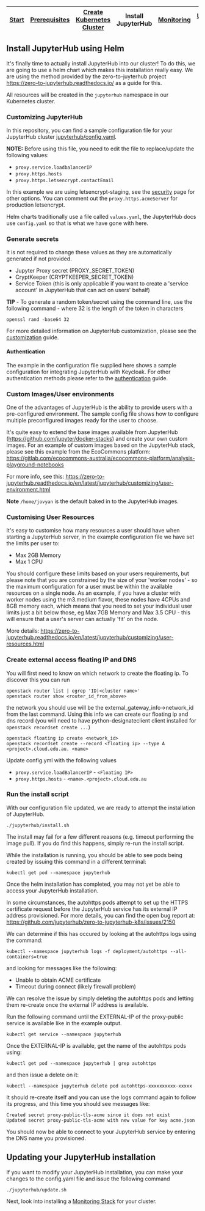 | [Start](README.md) | [Prerequisites](setup.md) | [Create Kubernetes Cluster](cluster-setup.md) | Install JupyterHub | [Monitoring](monitoring.md) | [Useful Links](links.md) | [Credits](credits.md) |
| ------------------ | ------------------------- | --------------------------------------------- | ------------------ | --------------------------- | ------------------------ | --------------------- |

## Install JupyterHub using Helm

It's finally time to actually install JupyterHub into our cluster!
To do this, we are going to use a helm chart which makes this installation really easy.
We are using the method provided by the zero-to-juyterhub project https://zero-to-jupyterhub.readthedocs.io/ as a guide for this.

All resources will be created in the `jupyterhub` namespace in our Kubernetes cluster.

### Customizing JupyterHub

In this repository, you can find a sample configuration file for your JupyterHub cluster [jupyterhub/config.yaml](../jupyterhub/config.yaml).

**NOTE:** Before using this file, you need to edit the file to replace/update the following values:
- `proxy.service.loadbalancerIP`
- `proxy.https.hosts`
- `proxy.https.letsencrypt.contactEmail`

In this example we are using letsencrypt-staging, see the [security](https://zero-to-jupyterhub.readthedocs.io/en/latest/administrator/security.html#https) page for other options.
You can comment out the `proxy.https.acmeServer` for production letsencrypt.

Helm charts traditionally use a file called `values.yaml`, the JupyterHub docs use `config.yaml` so that is what we have gone with here.

### Generate secrets

It is not required to change these values as they are automatically generated if not provided.

- Jupyter Proxy secret (PROXY_SECRET_TOKEN)
- CryptKeeper (CRYPTKEEPER_SECRET_TOKEN)
- Service Token (this is only applicable if you want to create a 'service account' in JupyterHub that can act on users' behalf)

**TIP** - To generate a random token/secret using the command line, use the following command - where 32 is the length of the token in characters

```
openssl rand -base64 32
```

For more detailed information on JupyterHub customization, please see the [customization](https://zero-to-jupyterhub.readthedocs.io/en/latest/jupyterhub/customization.html) guide.

#### Authentication

The example in the configuration file supplied here shows a sample configuration for integrating JupyterHub with Keycloak.
For other authentication methods please refer to the [authentication](https://zero-to-jupyterhub.readthedocs.io/en/latest/administrator/authentication.html) guide.

### Custom Images/User environments

One of the advantages of JupyterHub is the ability to provide users with a pre-configured environment.
The sample config file shows how to configure multiple preconfigured images ready for the user to choose.

It's quite easy to extend the base images available from JupyterHub (https://github.com/jupyter/docker-stacks) and create your own custom images.
For an example of custom images based on the JupyterHub stack, please see this example from the EcoCommons platform: https://gitlab.com/ecocommons-australia/ecocommons-platform/analysis-playground-notebooks

For more info, see this: https://zero-to-jupyterhub.readthedocs.io/en/latest/jupyterhub/customizing/user-environment.html

**Note** `/home/jovyan` is the default baked in to the JupyterHub images.

### Customising User Resources

It's easy to customise how many resources a user should have when starting a JupyterHub server, in the example configuration file we have set the limits per user to:

- Max 2GB Memory
- Max 1 CPU

You should configure these limits based on your users requirements, but please note that you are constrained by the size of your 'worker nodes' - so the maximum configuration for a user must be within the available resources on a single node.
As an example, if you have a cluster with worker nodes using the m3.medium flavor, these nodes have 4CPUs and 8GB memory each, which means that you need to set your individual user limits just a bit below those, eg Max 7GB Memory and Max 3.5 CPU - this will ensure that a user's server can actually 'fit' on the node.

More details: https://zero-to-jupyterhub.readthedocs.io/en/latest/jupyterhub/customizing/user-resources.html

### Create external access floating IP and DNS

You will first need to know on which network to create the floating ip. To discover this you can run

```
openstack router list | egrep 'ID|<cluster name>'
openstack router show <router_id_from_above>
```
the network you should use will be the external_gateway_info->network_id from the last command. Using this info we can create our floating ip and dns record
(you will need to have python-designateclient client installed for `openstack recordset create ...`)

```
openstack floating ip create <network_id>
openstack recordset create --record <floating ip> --type A <project>.cloud.edu.au. <name>
```

Update config.yml with the following values
- `proxy.service.loadBalancerIP` - `<Floating IP>`
- `proxy.https.hosts` - `<name>.<project>.cloud.edu.au`

### Run the install script

With our configuration file updated, we are ready to attempt the installation of JupyterHub.

```
./jupyterhub/install.sh
```

The install may fail for a few different reasons (e.g. timeout performing the image pull).
If you do find this happens, simply re-run the install script.

While the installation is running, you should be able to see pods being created by issuing this command in a different terminal:

```
kubectl get pod --namespace jupyterhub
```

Once the helm installation has completed, you may not yet be able to access your JupyterHub installation.

In some circumstances, the autohttps pods attempt to set up the HTTPS certificate request before the JupyterHub service has its external IP address provisioned.
For more details, you can find the open bug report at: https://github.com/jupyterhub/zero-to-jupyterhub-k8s/issues/2150

We can determine if this has occured by looking at the autohttps logs using the command:
```
kubectl --namespace jupyterhub logs -f deployment/autohttps --all-containers=true
```

and looking for messages like the following:
* Unable to obtain ACME certificate
* Timeout during connect (likely firewall problem)

We can resolve the issue by simply deleting the autohttps pods and letting them re-create once the external IP address is available.

Run the following command until the EXTERNAL-IP of the proxy-public service is available like in the example output.

```
kubectl get service --namespace jupyterhub
```

Once the EXTERNAL-IP is available, get the name of the autohttps pods using:

```
kubectl get pod --namespace jupyterhub | grep autohttps
```

and then issue a delete on it:

```
kubectl --namespace jupyterhub delete pod autohttps-xxxxxxxxxx-xxxxx
```

It should re-create itself and you can use the logs command again to follow its progress, and this time you should see messages like:

```
Created secret proxy-public-tls-acme since it does not exist
Updated secret proxy-public-tls-acme with new value for key acme.json
```

You should now be able to connect to your JupyterHub service by entering the DNS name you provisioned.


## Updating your JupyterHub installation

If you want to modify your JupyterHub installation, you can make your changes to the config.yaml file and issue the following command

```
./jupyterhub/update.sh
```

Next, look into installing a [Monitoring Stack](monitoring.md) for your cluster.
